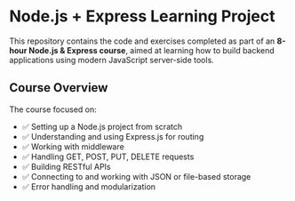 # Node.js + Express Learning Project

This repository contains the code and exercises completed as part of an **8-hour Node.js & Express course**, aimed at learning how to build backend applications using modern JavaScript server-side tools.

## Course Overview

The course focused on:

- ✅ Setting up a Node.js project from scratch  
- ✅ Understanding and using Express.js for routing  
- ✅ Working with middleware  
- ✅ Handling GET, POST, PUT, DELETE requests  
- ✅ Building RESTful APIs  
- ✅ Connecting to and working with JSON or file-based storage  
- ✅ Error handling and modularization

